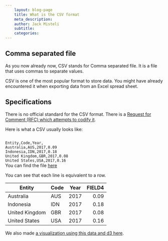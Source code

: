 ```yaml
---
	layout: blog-page
	title: What is the CSV format
	meta_description: 
	author: Jack Misteli
	subtitle: 
	categories:
---
```


<h2>Comma separated file</h2>

As you now already now, CSV stands for Comma separated file. It is a file that uses commas to separate values. 

CSV is one of the most popular format to store data. You might have already encountered it when exporting data from an Excel spread sheet.

<h2>Specifications</h2>

<p>There is no official standard for the CSV format. There is a <a href="<a href="https://tools.ietf.org/html/rfc4180">Request for Comment (RFC) which attempts to codify it</a>.</p>

<p>Here is what a CSV usually looks like: </p>

<code>
Entity,Code,Year,
Australia,AUS,2017,0.09
Indonesia,IDN,2017,0.18
United Kingdom,GBR,2017,0.08
United States,USA,2017,0.16
</code>
<span>You can find the file <a href="/assets/data/correlation-income-and-life-satisfaction.csv">here</a></span>

<p>You can see that each line is equivalent to a row.</p>

<table class="table table-bordered table-hover table-condensed">
<thead><tr><th title="Field #1">Entity</th>
<th title="Field #2">Code</th>
<th title="Field #3">Year</th>
<th title="Field #4">FIELD4</th>
</tr></thead>
<tbody><tr>
<td>Australia</td>
<td>AUS</td>
<td align="right">2017</td>
<td align="right">0.09</td>
</tr>
<tr>
<td>Indonesia</td>
<td>IDN</td>
<td align="right">2017</td>
<td align="right">0.18</td>
</tr>
<tr>
<td>United Kingdom</td>
<td>GBR</td>
<td align="right">2017</td>
<td align="right">0.08</td>
</tr>
<tr>
<td>United States</td>
<td>USA</td>
<td align="right">2017</td>
<td align="right">0.16</td>
</tr>
</tbody></table>

We also made <a href="/javascript/13-04-2020-building-a-line-chart-with-d3.html"> a visualization using this data and d3 here</a>.
